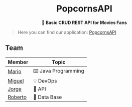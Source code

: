 <div align="center">
    <h1>PopcornsAPI</h1>
    <b>🍿 Basic CRUD REST API for Movies Fans</b>
</div>

> Here you can find our application: [PopcornsAPI](https://popcornsapi.herokuapp.com/)



## Team

| Member  | Topic            |
|---------|------------------|
| [Mario](https://github.com/MarioJChanZurita)   | ⌨️ Java Programming |
| [Miguel](https://github.com/MiguelRAvila)  | 💡 DevOps           |
| [Jorge](https://github.com/imreyesjorge)   | 🔑 API              |
| [Roberto](https://github.com/Apoquinto) | 💽 Data Base        |